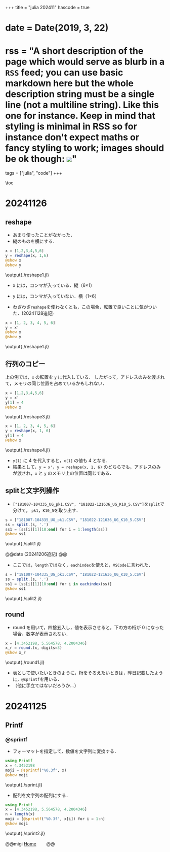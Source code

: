+++
title = "julia 202411"
hascode = true
# date = Date(2019, 3, 22)
# rss = "A short description of the page which would serve as **blurb** in a `RSS` feed; you can use basic markdown here but the whole description string must be a single line (not a multiline string). Like this one for instance. Keep in mind that styling is minimal in RSS so for instance don't expect maths or fancy styling to work; images should be ok though: ![](https://upload.wikimedia.org/wikipedia/en/3/32/Rick_and_Morty_opening_credits.jpeg)"

tags = ["julia", "code"]
+++

\toc

# 20241126
## reshape
* あまり使ったことがなかった．
* 縦のものを横にする．
```julia:./reshape1.jl
x = [1,2,3,4,5,6]
y = reshape(x, 1,6)
@show x
@show y
```
\output{./reshape1.jl}

* x には，コンマが入っている．縦（6×1）
* y には，コンマが入っていない．横（1×6）


* わざわざ`reshape`を使わなくとも，この場合，転置で良いことに気がついた．(20241128追記)

```julia:./reshape2.jl
x = [1, 2, 3, 4, 5, 6]
y = x'
@show x
@show y
```
\output{./reshape1.jl}

## 行列のコピー
上の例では，`x` の転置を `y` に代入している．
したがって，アドレスのみを渡されて，メモリの同じ位置を占めているかもしれない．

```julia:./reshape3.jl
x = [1,2,3,4,5,6]
y = x'
y[1] = 4
@show x
```
\output{./reshape3.jl}

```julia:./reshape4.jl
x = [1, 2, 3, 4, 5, 6]
y = reshape(x, 1, 6)
y[1] = 4
@show x
```
\output{./reshape4.jl}

* `y[1]` に $4$ を代入すると，`x[1]` の値も $4$ となる．
* 結果として，`y = x'`，`y = reshape(x, 1, 6)` のどちらでも，アドレスのみが渡され，`x` と `y` のメモリ上の位置は同じである．

## splitと文字列操作
* `["181007-104335_UG_pk1.CSV", "181022-121636_UG_K10_5.CSV"]`を`split`で分けて，
`pk1`，`K10_5`を取り出す．

```julia:./split1.jl
s = ["181007-104335_UG_pk1.CSV", "181022-121636_UG_K10_5.CSV"]
ss = split.(s, '.')
ss1 = [ss[i][1][18:end] for i = 1:length(ss)]
@show ss1
```
\output{./split1.jl}

@@date
(20241206追記)
@@
* ここでは，`length`ではなく，`eachindex`を使えと，`VSCode`に言われた．

```julia:./split2.jl
s = ["181007-104335_UG_pk1.CSV", "181022-121636_UG_K10_5.CSV"]
ss = split.(s, '.')
ss1 = [ss[i][1][18:end] for i in eachindex(ss)]
@show ss1
```
\output{./split2.jl}


## round
* round を用いて，四捨五入し，値を表示させると，下の方の桁が $0$ になった場合，数字が表示されない．
```julia:./round1.jl
x = [4.3452198, 5.564578, 4.2004346]
x_r = round.(x, digits=3)
@show x_r
```
\output{./round1.jl}

* 表として使いたいときのように，桁をそろえたいときは，昨日記載したように，`@sprintf`を用いる．
* （他に手立てはないだろうか．．）

# 20241125
## Printf
### @sprintf
* フォーマットを指定して，数値を文字列に変換する．

```julia:./sprint.jl
using Printf
x = 4.3452198
moji = @sprintf("%0.3f", x)
@show moji
```
\output{./sprint.jl}

* 配列を文字列の配列にする．

```julia:./sprint2.jl
using Printf
x = [4.3452198, 5.564578, 4.2004346]
n = length(x)
moji = [@sprintf("%0.3f", x[i]) for i = 1:n]
@show moji
```

\output{./sprint2.jl}

@@migi
[Home](/)　　
@@